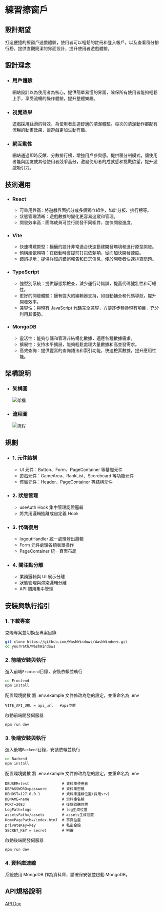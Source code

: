 # 練習擦窗戶

## 設計期望
 打造便捷的擦窗戶遊戲體驗，使用者可以輕鬆的註冊和登入帳戶，以及查看積分排行榜。提供直觀簡潔的界面設計，提升使用者遊戲體驗。

## 設計理念
- ### 用戶體驗
    網站設計以為使用者為核心，提供簡單易懂的界面，確保所有使用者能夠輕鬆上手，享受流暢的操作體驗，提升整體樂趣。
    
- ### 視覺效果
    遊戲採用絲滑的特效，為使用者創造舒適的清潔體驗。每次的清潔動作都配有流暢的動畫效果，讓遊戲更加生動有趣。


- ### 網互動性 
    網站通過即時反饋、分數排行榜，增強用戶參與感。提供積分制模式，讓使用者能與朋友或其他使用者競爭高分，激發使用者的成就感和挑戰欲望，提升遊戲吸引力。

## 技術選用

- ### React
    - 可重用性高 : 將遊戲界面拆分成多個獨立組件，如計分板、排行榜等。
    - 狀態管理清晰：遊戲數據的變化更容易追蹤和管理。
    - 開發效率高：團隊成員可並行開發不同組件，加快開發進度。

- ### Vite
    - 快速構建原型：極簡的設計非常適合快速搭建開發環境和進行原型開發。
    - 預構建依賴項：在啟動時會提前打包依賴項，從而加快開發速度。
    - 錯誤提示：提供詳細的錯誤報告和日志信息，便於開發者快速排查問題。
- ### TypeScript
    - 強型別系統：提供靜態類檢查，減少運行時錯誤，提高代碼健壯性和可維性。
    - 更好的開發體驗：擁有強大的編輯器支持，如自動補全和代碼導航，提升開發效率。
    - 兼容性：與現有 JavaScript 代碼完全兼容，方便逐步轉換現有項目，充分利用其優勢。
    
- ### MongoDB
    - 靈活性：能夠存儲和管理非結構化數據，適應各種數據需求。
    - 擴展性：支持水平擴展，能夠輕鬆處理大量數據和高並發需求。
    - 高效查詢：提供豐富的查詢語法和索引功能，快速檢索數據，提升應用性能。

## 架構說明

- ### 架構圖
    ![架構](https://i.imgur.com/DjvZinO.png)
- ### 流程圖
    ![流程](https://i.imgur.com/gFKfWif.png)
## 規劃

- ### 1. 元件結構
    - UI 元件：Button、Form、PageContainer 等基礎元件
    - 遊戲元件：GameArea、RankList、Scoreboard 等功能元件
    - 佈局元件：Header、PageContainer 等結構元件
- ### 2. 狀態管理
    - useAuth Hook 集中管理認證邏輯
    - 將共用邏輯抽離成自定義 Hook
- ### 3. 代碼復用
    - logoutHandler 統一處理登出邏輯
    - Form 元件處理各類表單操作
    - PageContainer 統一頁面布局
- ### 4. 關注點分離
    - 業務邏輯與 UI 展示分離
    - 狀態管理與渲染邏輯分離
    - API 調用集中管理

## 安裝與執行指引
### **1. 下載專案**
克隆專案並切換至專案目錄
```bash
git clone https://github.com/WashWindows/WashWindows.git
cd yourPath/WashWindows
```

### **2. 前端安裝與執行**
進入前端`Frontend`目錄，安裝依賴並執行
```bash
cd Frontend
npm install
```

配置環境變數
將 .env.example 文件修改為您的設定，並重命名為 .env
```env
VITE_API_URL = api_url   #api位置
```

啟動前端開發伺服器
```bash
npm run dev
```

### 3. **後端安裝與執行**
進入後端`Backend`目錄，安裝依賴並執行
```bash
cd Backend
npm install
```

配置環境變數
將 .env.example 文件修改為您的設定，並重命名為 .env

```env
DBUSER=test               # 資料庫使用者
DBPASSWORD=password       # 資料庫密碼
DBHOST=127.0.0.1          # 資料庫連線位置(採用srv)
DBNAME=name               # 資料庫名稱
PORT=2083                 # 後端監聽位置
LogPath=logs              # log生成位置
assetsPath=/assets        # assets生成位置
HomePagePath=/index.html  # 首頁位置
privateKey=key            # 私密金鑰
SECRET_KEY = secret       # 密鑰
```

啟動後端開發伺服器
```bash
npm run dev
```
### 4. **資料庫連線**
系統使用 MongoDB 作為資料庫，請確保安裝並啟動 MongoDB。  

## API規格說明
[API Doc](https://github.com/WashWindows/WashWindows/blob/main/api.md)

